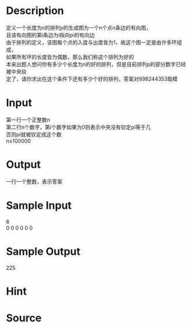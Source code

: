 
# Description

<div class="content"><div>定义一个长度为n的排列p的生成图为一个n个点n条边的有向图，</div>
<div>且该有向图的第i条边为i指向pi的有向边</div>
<div>由于排列的定义，该图每个点的入度与出度皆为1，故这个图一定是由许多环组成，</div>
<div>如果所有环的长度皆为偶数，那么我们称这个排列为好的</div>
<div>本来出题人想问你有多少个长度为n的好的排列，但是目前排列p的部分数字已经被中央钦</div>
<div>定了，请你求出在这个条件下还有多少个好的排列，答案对998244353取模</div>
<div></div>
<p></p></div>

# Input

<div class="content"><div>第一行一个正整数n</div>
<div>第二行n个数字，第i个数字如果为0则表示中央没有钦定pi等于几</div>
<div>否则pi就被钦定成这个数</div>
<div>n≤100000</div>
<div></div>
<p></p></div>

# Output

<div class="content"><div>一行一个整数，表示答案</div>
<div></div>
<p></p></div>

# Sample Input

<div class="content"><span class="sampledata">6<br/>
0 0 0 0 0 0</span></div>

# Sample Output

<div class="content"><span class="sampledata">225</span></div>

# Hint

<div class="content"><p></p></div>

# Source

<div class="content"><p><a href="problemset.php?search="></a></p></div>

